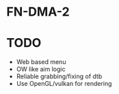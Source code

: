 # FN-DMA-2

# TODO
- Web based menu
- OW like aim logic
- Reliable grabbing/fixing of dtb
- Use OpenGL/vulkan for rendering
